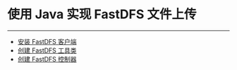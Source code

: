# 使用 Java 实现 FastDFS 文件上传

---

* [安装 FastDFS 客户端](/chapter15/使用Java实现FastDFS文件上传/安装FastDFS客户端.md)
* [创建 FastDFS 工具类](/chapter15/使用Java实现FastDFS文件上传/创建FastDFS工具类.md)
* [创建 FastDFS 控制器](/chapter15/使用Java实现FastDFS文件上传/创建FastDFS控制器.md)